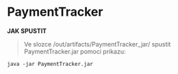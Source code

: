 # PaymentTracker

**JAK SPUSTIT**
> Ve slozce /out/artifacts/PaymentTracker_jar/ spustit PaymentTracker.jar pomoci prikazu: 
```
java -jar PaymentTracker.jar
```
